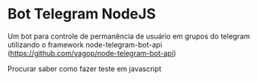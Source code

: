 # Bot Telegram NodeJS

Um bot para controle de permanência de usuário em grupos do telegram utilizando o framework node-telegram-bot-api (https://github.com/yagop/node-telegram-bot-api)

Procurar saber como fazer teste em javascript
